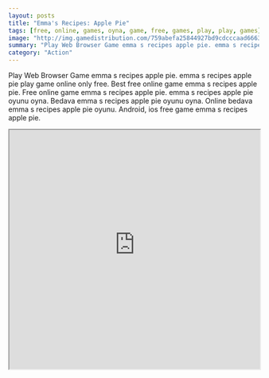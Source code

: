 ```yaml
---
layout: posts
title: "Emma's Recipes: Apple Pie"
tags: [free, online, games, oyna, game, free, games, play, play, games]
image: "http://img.gamedistribution.com/759abefa25844927bd9cdcccaad6663d.jpg"
summary: "Play Web Browser Game emma s recipes apple pie. emma s recipes apple pie play game online only free. Best free online game emma s recipes apple pie. Free online game emma s recipes apple pie. emma s recipes apple pie oyunu oyna. Bedava emma s recipes apple pie oyunu oyna. Online bedava emma s recipes apple pie oyunu. Android, ios free game emma s recipes apple pie."
category: "Action"
---
```


Play Web Browser Game emma s recipes apple pie. emma s recipes apple pie play game online only free. Best free online game emma s recipes apple pie. Free online game emma s recipes apple pie. emma s recipes apple pie oyunu oyna. Bedava emma s recipes apple pie oyunu oyna. Online bedava emma s recipes apple pie oyunu. Android, ios free game emma s recipes apple pie.

<iframe width="100%" height="480px;" src="http://flash.gamedistribution.com?game=759abefa25844927bd9cdcccaad6663d"></iframe>